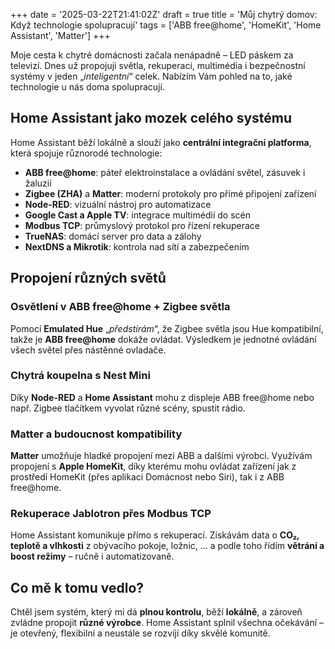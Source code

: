 +++
date = '2025-03-22T21:41:02Z'
draft = true
title = 'Můj chytrý domov: Když technologie spolupracují'
tags = ['ABB free@home', 'HomeKit', 'Home Assistant', 'Matter']
+++

Moje cesta k chytré domácnosti začala nenápadně – LED páskem za televizí. Dnes už propojuji světla, rekuperaci, multimédia i bezpečnostní systémy v jeden „_inteligentní_“ celek. Nabízím Vám pohled na to, jaké technologie u nás doma spolupracují.

## Home Assistant jako mozek celého systému

Home Assistant běží lokálně a slouží jako **centrální integrační platforma**, která spojuje různorodé technologie:

- **ABB free@home**: páteř elektroinstalace a ovládání světel, zásuvek i žaluzií
- **Zigbee (ZHA)** a **Matter**: moderní protokoly pro přímé připojení zařízení
- **Node-RED**: vizuální nástroj pro automatizace
- **Google Cast a Apple TV**: integrace multimédií do scén
- **Modbus TCP**: průmyslový protokol pro řízení rekuperace
- **TrueNAS**: domácí server pro data a zálohy
- **NextDNS a Mikrotik**: kontrola nad sítí a zabezpečením

## Propojení různých světů

### Osvětlení v ABB free@home + Zigbee světla

Pomocí **Emulated Hue** „_předstírám_“, že Zigbee světla jsou Hue kompatibilní, takže je **ABB free@home** dokáže ovládat. Výsledkem je jednotné ovládání všech světel přes nástěnné ovladače.
### Chytrá koupelna s Nest Mini

Díky **Node-RED** a **Home Assistant** mohu z displeje ABB free@home nebo např. Zigbee tlačítkem vyvolat různé scény, spustit rádio.

### Matter a budoucnost kompatibility

**Matter** umožňuje hladké propojení mezi ABB a dalšími výrobci. Využívám propojení s **Apple HomeKit**, díky kterému mohu ovládat zařízení jak z prostředí HomeKit (přes aplikaci Domácnost nebo Siri), tak i z ABB free@home.

### Rekuperace Jablotron přes Modbus TCP

Home Assistant komunikuje přímo s rekuperací. Získávám data o **CO₂, teplotě a vlhkosti** z obývacího pokoje, ložnic, ... a podle toho řídím **větrání a boost režimy** – ručně i automatizovaně.

## Co mě k tomu vedlo?

Chtěl jsem systém, který mi dá **plnou kontrolu**, běží **lokálně**, a zároveň zvládne propojit **různé výrobce**. Home Assistant splnil všechna očekávání – je otevřený, flexibilní a neustále se rozvíjí díky skvělé komunitě.
